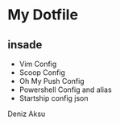 # My Dotfile

## insade

- Vim Config
- Scoop Config
- Oh My Push Config
- Powershell Config and alias
- Startship config json


Deniz Aksu
